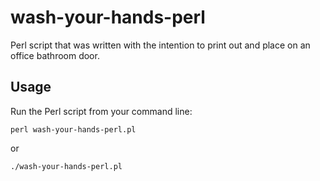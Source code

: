 # wash-your-hands-perl

Perl script that was written with the intention to print out and place on an office bathroom door.

## Usage
Run the Perl script from your command line:

`perl wash-your-hands-perl.pl`

or

`./wash-your-hands-perl.pl`
